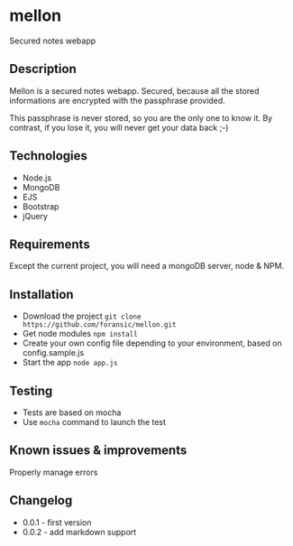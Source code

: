 # mellon
Secured notes webapp

## Description

Mellon is a secured notes webapp. Secured, because all the stored informations are encrypted with the passphrase provided.

This passphrase is never stored, so you are the only one to know it. By contrast, if you lose it, you will never get your data back ;-)

## Technologies
- Node.js
- MongoDB
- EJS
- Bootstrap
- jQuery

## Requirements
Except the current project, you will need a mongoDB server, node & NPM.

## Installation
- Download the project `git clone https://github.com/foransic/mellon.git`
- Get node modules `npm install`
- Create your own config file depending to your environment, based on config.sample.js
- Start the app `node app.js`

## Testing
- Tests are based on mocha
- Use `mocha` command to launch the test

## Known issues & improvements
Properly manage errors

## Changelog
- 0.0.1 - first version
- 0.0.2 - add markdown support
